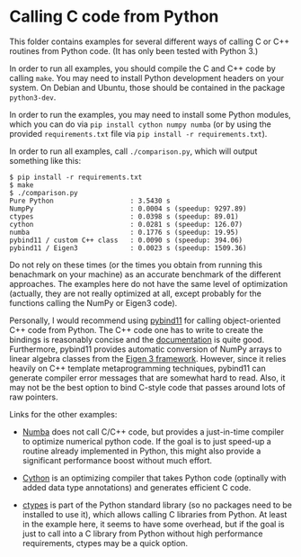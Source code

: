 # Calling C code from Python

This folder contains examples for several different ways of calling C or C++ routines from Python code.
(It has only been tested with Python 3.)

In order to run all examples, you should compile the C and C++ code by calling `make`.
You may need to install Python development headers on your system.
On Debian and Ubuntu, those should be contained in the package `python3-dev`.

In order to run the examples, you may need to install some Python modules, which you can do via `pip install cython numpy numba` (or by using the provided `requirements.txt` file via `pip install -r requirements.txt`).

In order to run all examples, call `./comparison.py`, which will output something like this:
```
$ pip install -r requirements.txt
$ make
$ ./comparison.py
Pure Python                   : 3.5430 s
NumpPy                        : 0.0004 s (speedup: 9297.89)
ctypes                        : 0.0398 s (speedup: 89.01)
cython                        : 0.0281 s (speedup: 126.07)
numba                         : 0.1776 s (speedup: 19.95)
pybind11 / custom C++ class   : 0.0090 s (speedup: 394.06)
pybind11 / Eigen3             : 0.0023 s (speedup: 1509.36)
```

Do not rely on these times (or the times you obtain from running this benachmark on your machine) as an accurate benchmark of the different approaches.
The examples here do not have the same level of optimization (actually, they are not really optimized at all, except probably for the functions calling the NumPy or Eigen3 code).

 Personally, I would recommend using [pybind11](https://github.com/pybind11/pybind11) for calling object-oriented C++ code from Python.
The C++ code one has to write to create the bindings is reasonably concise and the [documentation](https://pybind11.readthedocs.org) is quite good.
Furthermore, pybind11 provides automatic conversion of NumPy arrays to linear algebra classes from the [Eigen 3 framework](http://eigen.tuxfamily.org/index.php?title=Main_Page).
However, since it relies heavily on C++ template metaprogramming techniques, pybind11 can generate compiler error messages that are somewhat hard to read.
Also, it may not be the best option to bind C-style code that passes around lots of raw pointers.

Links for the other examples:

 * [Numba](http://numba.pydata.org/) does not call C/C++ code, but provides a just-in-time compiler to optimize numerical python code.
If the goal is to just speed-up a routine already implemented in Python, this might also provide a significant performance boost without much effort.

 * [Cython](https://cython.org) is an optimizing compiler that takes Python code (optinally with added data type annotations) and generates efficient C code.

 * [ctypes](https://docs.python.org/3.6/library/ctypes.html) is part of the Python standard library (so no packages need to be installed to use it), which allows calling C libraries from Python.
 At least in the example here, it seems to have some overhead, but if the goal is just to call into a C library from Python without high performance requirements, ctypes may be a quick option.

